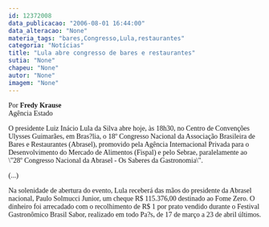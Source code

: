 ```yaml
---
id: 12372008
data_publicacao: "2006-08-01 16:44:00"
data_alteracao: "None"
materia_tags: "bares,Congresso,Lula,restaurantes"
categoria: "Notícias"
title: "Lula abre congresso de bares e restaurantes"
sutia: "None"
chapeu: "None"
autor: "None"
imagem: "None"
---
```

<p><P><FONT face=Verdana>Por<STRONG> Fredy Krause<BR></STRONG>Agência Estado</FONT></P></p>
<p><P><FONT face=Verdana>O presidente Luiz Inácio Lula da Silva abre hoje, às 18h30, no Centro de Convenções Ulysses Guimarães, em Bras?lia, o 18º Congresso Nacional da Associação Brasileira de Bares e Restaurantes (Abrasel), promovido pela Agência Internacional Privada para o Desenvolvimento do Mercado de Alimentos (Fispal) e pelo Sebrae, paralelamente ao \"28º Congresso Nacional da Abrasel - Os Saberes da Gastronomia\". </FONT></P></p>
<p><P><FONT face=Verdana>(...)</FONT></P></p>
<p><P><FONT face=Verdana>Na solenidade de abertura do evento, Lula receberá das mãos do presidente da Abrasel nacional, Paulo Solmucci Junior, um cheque R$ 115.376,00 destinado ao Fome Zero. O dinheiro foi arrecadado com o recolhimento de R$ 1 por prato vendido durante o Festival Gastronômico Brasil Sabor, realizado em todo Pa?s, de 17 de março a 23 de abril últimos.</FONT></P> </p>
